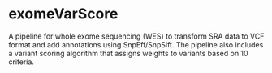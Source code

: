 # exomeVarScore
A pipeline for whole exome sequencing (WES) to transform SRA data to VCF format and add annotations using SnpEff/SnpSift. The pipeline also includes a variant scoring algorithm that assigns weights to variants based on 10 criteria.
